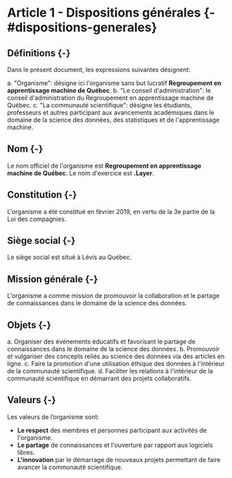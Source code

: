 # Article 1 - Dispositions générales {-#dispositions-generales}

## Définitions {-}

Dans le présent document, les expressions suivantes désignent:

a. "Organisme": désigne ici l'organisme sans but lucratif **Regroupement en apprentissage machine de Québec**.
b. "Le conseil d'administration": le conseil d'administration du Regroupement en apprentissage machine de Québec.
c. "La communauté scientifique": désigne les étudiants, professeurs et autres participant aux avancements académiques dans le domaine de la science des données, des statistiques et de l'apprentissage machine.

## Nom {-}

Le nom officiel de l'organisme est **Regroupement en apprentissage machine de Québec**. Le nom d'exercice est **.Layer**.

## Constitution {-}

L'organisme a été constitué en février 2019, en vertu de la 3e partie de la Loi des compagnies.

## Siège social {-}

Le siège social est situé à Lévis au Québec.

## Mission générale {-}

L'organisme a comme mission de promouvoir la collaboration et le partage de connaissances dans le domaine de la science des données.

## Objets {-}

a. Organiser des événements éducatifs et favorisant le partage de connaissances dans le domaine de la science des données.
b. Promouvoir et vulgariser des concepts reliés au science des données via des articles en ligne.
c. Faire la promotion d'une utilisation éthique des données à l'intérieur de la communauté scientifique.
d. Faciliter les relations à l'intérieur de la communauté scientifique en démarrant des projets collaboratifs.

## Valeurs {-}

Les valeurs de l’organisme sont:

- **Le respect** des membres et personnes participant aux activités de l'organisme.
- **Le partage** de connaissances et l'ouverture par rapport aux logiciels libres.
- **L'innovation** par le démarrage de nouveaux projets permettant de faire avancer la communauté scientifique.

